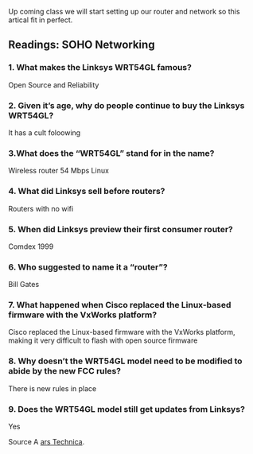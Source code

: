 Up coming class we will start setting up our router and network so this artical fit in perfect.

## Readings: SOHO Networking

 ### 1. What makes the Linksys WRT54GL famous?
  Open Source and Reliability
### 2. Given it’s age, why do people continue to buy the Linksys WRT54GL?
It has a cult foloowing 
### 3.What does the “WRT54GL” stand for in the name?
Wireless router 54 Mbps Linux
### 4. What did Linksys sell before routers?
Routers with no wifi
### 5. When did Linksys preview their first consumer router?
Comdex 1999
### 6. Who suggested to name it a “router”?
Bill Gates
### 7. What happened when Cisco replaced the Linux-based firmware with the VxWorks platform?
Cisco replaced the Linux-based firmware with the VxWorks platform, making it very difficult to flash with open source firmware
### 8. Why doesn’t the WRT54GL model need to be modified to abide by the new FCC rules?
There is new rules in place
### 9. Does the WRT54GL model still get updates from Linksys?
Yes 

Source A [ars Technica](https://arstechnica.com/information-technology/2016/07/the-wrt54gl-a-54mbps-router-from-2005-still-makes-millions-for-linksys/"Title").
